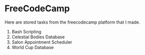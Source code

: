 # FreeCodeCamp
Here are stored tasks from the freecodecamp platform that I made.

1) Bash Scripting
2) Celestial Bodies Database
3) Salon Appointment Scheduler
4) World Cup Database
